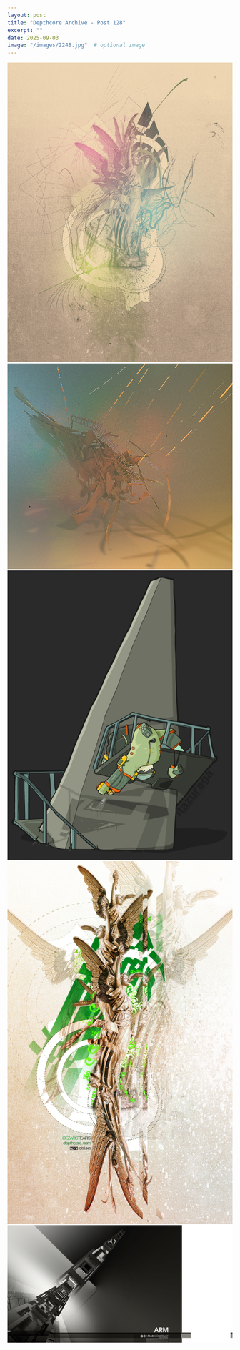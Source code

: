 ```yaml
---
layout: post
title: "Depthcore Archive - Post 128"
excerpt: ""
date: 2025-09-03
image: "/images/2248.jpg"  # optional image
---
```


<img src="/images/2248.jpg">
<img src="/images/2251.jpg" alt="2251.jpg"/>
<img src="/images/2253.jpg" alt="2253.jpg"/>
<img src="/images/2254.jpg" alt="2254.jpg"/>
<img src="/images/2264.jpg" alt="2264.jpg"/>
